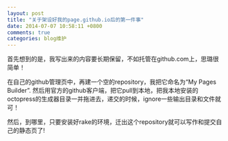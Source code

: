```yaml
---
layout: post
title: "关于架设好我的page.github.io后的第一件事"
date: 2014-07-07 10:58:11 +0800
comments: true
categories: blog维护
---
```

首先想到的是，我写出来的内容要长期保留，不如托管在github.com上，思璐很简单！

在自己的github管理页中，再建一个空的repository，我把它命名为“My Pages Builder”.
然后用官方的github客户端，把它pull到本地，把我本地安装的octopress的生成器目录一并拖进去，递交的时候，ignore一些输出目录和文件就可！

然后，到哪里，只要安装好rake的环境，迁出这个repository就可以写作和提交自己的静态页了!